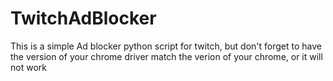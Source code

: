 # TwitchAdBlocker  

This is a simple Ad blocker python script for twitch, but don't
forget to have the version of your chrome driver match the verion of your chrome,
or it will not work
